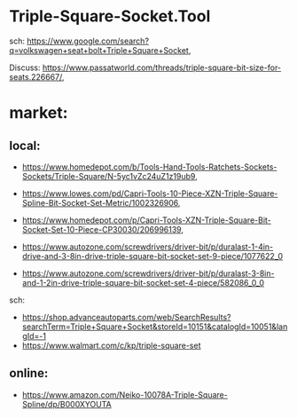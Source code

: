 # Triple-Square-Socket.Tool

sch: https://www.google.com/search?q=volkswagen+seat+bolt+Triple+Square+Socket,

Discuss: https://www.passatworld.com/threads/triple-square-bit-size-for-seats.226667/,

# market:
## local:
- https://www.homedepot.com/b/Tools-Hand-Tools-Ratchets-Sockets-Sockets/Triple-Square/N-5yc1vZc24uZ1z19ub9,
- https://www.lowes.com/pd/Capri-Tools-10-Piece-XZN-Triple-Square-Spline-Bit-Socket-Set-Metric/1002326906,
- https://www.homedepot.com/p/Capri-Tools-XZN-Triple-Square-Bit-Socket-Set-10-Piece-CP30030/206996139,

- https://www.autozone.com/screwdrivers/driver-bit/p/duralast-1-4in-drive-and-3-8in-drive-triple-square-bit-socket-set-9-piece/1077622_0
- https://www.autozone.com/screwdrivers/driver-bit/p/duralast-3-8in-and-1-2in-drive-triple-square-bit-socket-set-4-piece/582086_0_0

sch:
- https://shop.advanceautoparts.com/web/SearchResults?searchTerm=Triple+Square+Socket&storeId=10151&catalogId=10051&langId=-1
- https://www.walmart.com/c/kp/triple-square-set

## online:
- https://www.amazon.com/Neiko-10078A-Triple-Square-Spline/dp/B000XYOUTA
